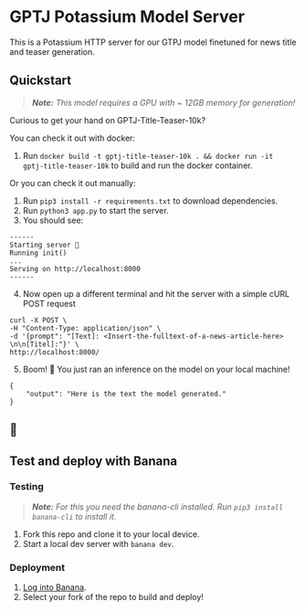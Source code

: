 # GPTJ Potassium Model Server
This is a Potassium HTTP server for our GTPJ model finetuned for news title and teaser generation.

## Quickstart

> _**Note:** This model requires a GPU with ~ 12GB memory for generation!_

Curious to get your hand on GPTJ-Title-Teaser-10k?

You can check it out with docker:

1. Run `docker build -t gptj-title-teaser-10k . && docker run -it gptj-title-teaser-10k` to build and run the docker container.

Or you can check it out manually:

1. Run `pip3 install -r requirements.txt` to download dependencies.
2. Run `python3 app.py` to start the server.
3. You should see:

```
------  
Starting server 🍌  
Running init()  
...  
Serving on http://localhost:8000  
------
```

4. Now open up a different terminal and hit the server with a simple cURL POST request

```
curl -X POST \
-H "Content-Type: application/json" \
-d '{prompt": "[Text]: <Insert-the-fulltext-of-a-news-article-here> \n\n[Titel]:"}' \
http://localhost:8000/
```
5. Boom! 🎉 You just ran an inference on the model on your local machine!
```
{
    "output": "Here is the text the model generated."
}
```

## 🍌
## Test and deploy with Banana

### Testing

> _**Note:** For this you need the banana-cli installed. Run `pip3 install banana-cli` to install it._

1. Fork this repo and clone it to your local device.
2. Start a local dev server with `banana dev`.

### Deployment
1. [Log into Banana](https://app.banana.dev/onboard).
4. Select your fork of the repo to build and deploy!
